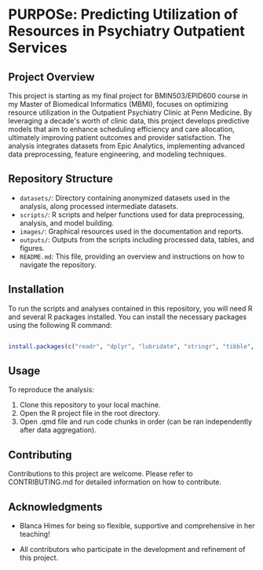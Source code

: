 # PURPOSe: Predicting Utilization of Resources in Psychiatry Outpatient Services

## Project Overview
This project is starting as my final project for BMIN503/EPID600 course in my Master of Biomedical Informatics (MBMI), focuses on optimizing resource utilization in the Outpatient Psychiatry Clinic at Penn Medicine. By leveraging a decade's worth of clinic data, this project develops predictive models that aim to enhance scheduling efficiency and care allocation, ultimately improving patient outcomes and provider satisfaction. The analysis integrates datasets from Epic Analytics, implementing advanced data preprocessing, feature engineering, and modeling techniques.

## Repository Structure

- `datasets/`: Directory containing anonymized datasets used in the analysis, along processed intermediate datasets.
- `scripts/`: R scripts and helper functions used for data preprocessing, analysis, and model building.
- `images/`: Graphical resources used in the documentation and reports.
- `outputs/`: Outputs from the scripts including processed data, tables, and figures.
- `README.md`: This file, providing an overview and instructions on how to navigate the repository.

## Installation

To run the scripts and analyses contained in this repository, you will need R and several R packages installed. You can install the necessary packages using the following R command:

```R

install.packages(c("readr", "dplyr", "lubridate", "stringr", "tibble", "ggplot2", "caret", "pROC", "doParallel", "car", "data.table", "tidyr", "mice", "stringdist", "hms", "moments"))
```

## Usage

To reproduce the analysis:

1. Clone this repository to your local machine.
2. Open the R project file in the root directory.
3. Open .qmd file and run code chunks in order (can be ran independently after data aggregation).

## Contributing

Contributions to this project are welcome. Please refer to CONTRIBUTING.md for detailed information on how to contribute.

## Acknowledgments

- Blanca Himes for being so flexible, supportive and comprehensive in her teaching!

- All contributors who participate in the development and refinement of this project.
